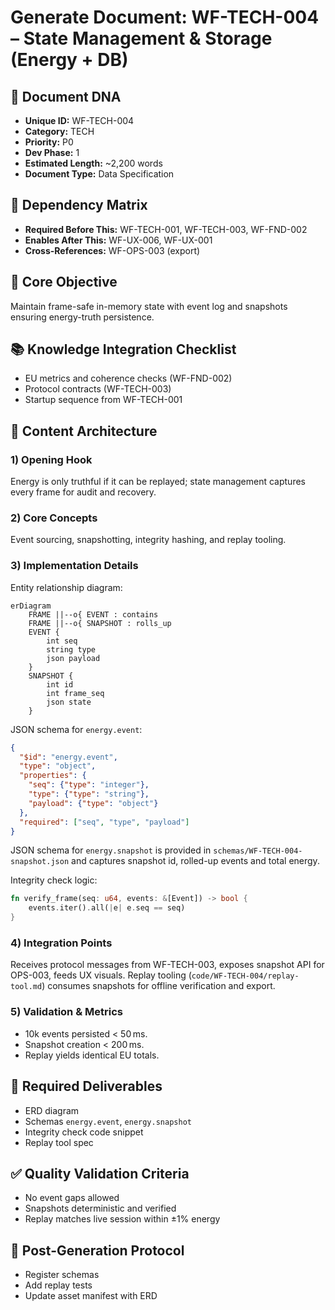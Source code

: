 # Generate Document: WF-TECH-004 – State Management & Storage (Energy + DB)

## 🧬 Document DNA
* **Unique ID:** WF-TECH-004
* **Category:** TECH
* **Priority:** P0
* **Dev Phase:** 1
* **Estimated Length:** ~2,200 words
* **Document Type:** Data Specification

## 🔗 Dependency Matrix
* **Required Before This:** WF-TECH-001, WF-TECH-003, WF-FND-002
* **Enables After This:** WF-UX-006, WF-UX-001
* **Cross-References:** WF-OPS-003 (export)

## 🎯 Core Objective
Maintain frame-safe in-memory state with event log and snapshots ensuring energy-truth persistence.

## 📚 Knowledge Integration Checklist
* EU metrics and coherence checks (WF-FND-002)
* Protocol contracts (WF-TECH-003)
* Startup sequence from WF-TECH-001

## 📝 Content Architecture
### 1) Opening Hook
Energy is only truthful if it can be replayed; state management captures every frame for audit and recovery.

### 2) Core Concepts
Event sourcing, snapshotting, integrity hashing, and replay tooling.

### 3) Implementation Details
Entity relationship diagram:
```mermaid
erDiagram
    FRAME ||--o{ EVENT : contains
    FRAME ||--o{ SNAPSHOT : rolls_up
    EVENT {
        int seq
        string type
        json payload
    }
    SNAPSHOT {
        int id
        int frame_seq
        json state
    }
```
JSON schema for `energy.event`:
```json
{
  "$id": "energy.event",
  "type": "object",
  "properties": {
    "seq": {"type": "integer"},
    "type": {"type": "string"},
    "payload": {"type": "object"}
  },
  "required": ["seq", "type", "payload"]
}
```
JSON schema for `energy.snapshot` is provided in `schemas/WF-TECH-004-snapshot.json` and captures snapshot id, rolled-up events and total energy.

Integrity check logic:
```rust
fn verify_frame(seq: u64, events: &[Event]) -> bool {
    events.iter().all(|e| e.seq == seq)
}
```

### 4) Integration Points
Receives protocol messages from WF-TECH-003, exposes snapshot API for OPS-003, feeds UX visuals.
Replay tooling (`code/WF-TECH-004/replay-tool.md`) consumes snapshots for offline verification and export.

### 5) Validation & Metrics
* 10k events persisted < 50 ms.
* Snapshot creation < 200 ms.
* Replay yields identical EU totals.

## 🎨 Required Deliverables
* ERD diagram
* Schemas `energy.event`, `energy.snapshot`
* Integrity check code snippet
* Replay tool spec

## ✅ Quality Validation Criteria
* No event gaps allowed
* Snapshots deterministic and verified
* Replay matches live session within ±1% energy

## 🔄 Post-Generation Protocol
* Register schemas
* Add replay tests
* Update asset manifest with ERD

